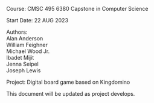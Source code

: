 <p>Course: CMSC 495 6380 Capstone in Computer Science</p>

<p>Start Date: 22 AUG 2023</p>

<p>Authors:<br> 
Alan Anderson<br>
William Feighner<br>
Michael Wood Jr.<br>
Ibadet Mijit<br>
Jenna Seipel<br>
Joseph Lewis</p>

<p>Project: Digital board game based on Kingdomino</p>

<p>This document will be updated as project develops.</p>
